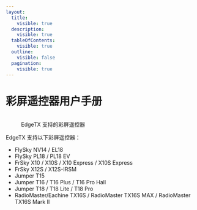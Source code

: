```yaml
---
layout:
  title:
    visible: true
  description:
    visible: true
  tableOfContents:
    visible: true
  outline:
    visible: false
  pagination:
    visible: true
---
```


# 彩屏遥控器用户手册

<figure><img src="https://edgetx-static.zkl2333.com/colorradios.png" alt=""><figcaption><p>EdgeTX 支持的彩屏遥控器</p></figcaption></figure>

EdgeTX 支持以下彩屏遥控器：

* FlySky NV14 / EL18
* FlySky PL18 / PL18 EV
* FrSky X10 / X10S / X10 Express / X10S Express
* FrSky X12S / X12S-IRSM
* Jumper T15
* Jumper T16 / T16 Plus / T16 Pro Hall
* Jumper T18 / T18 Lite / T18 Pro
* RadioMaster/Eachine TX16S / RadioMaster TX16S MAX / RadioMaster TX16S Mark II